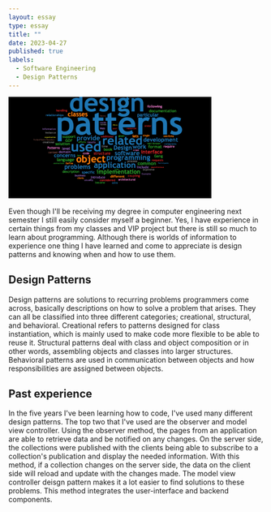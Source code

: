 ```yaml
---
layout: essay
type: essay
title: ""
date: 2023-04-27
published: true
labels:
  - Software Engineering
  - Design Patterns
---
```


<div class="text-center p-4">
<img width="400px" src="https://raw.githubusercontent.com/blesssyouu/blesssyouu.github.io/main/img/patterns.png" class="img-thumbnail">
  </div>


Even though I'll be receiving my degree in computer engineering next semester I still easily consider myself a beginner. Yes, I have experience in certain things from my classes and VIP project but there is still so much to learn about programming. Although there is worlds of information to experience one thing I have learned and come to appreciate is design patterns and knowing when and how to use them.
 

## Design Patterns
Design patterns are solutions to recurring problems programmers come across, basically descriptions on how to solve a problem that arises. They can all be classified into three different categories; creational, structural, and behavioral. Creational refers to patterns designed for class instantiation, which is mainly used to make code more flexible to be able to reuse it. Structural patterns deal with class and object composition or in other words, assembling objects and classes into larger structures. Behavioral patterns are used in communication between objects and how responsibilities are assigned between objects.

## Past experience
In the five years I've been learning how to code, I've used many different design patterns. The top two that I've used are the observer and model view controller. Using the observer method, the pages from an application are able to retrieve data and be notified on any changes. On the server side, the collections were published with the clients being able to subscribe to a collection's publication and display the needed information. With this method, if a collection changes on the server side, the data on the client side will reload and update with the changes made. The model view controller deisgn pattern makes it a lot easier to find solutions to these problems. This method integrates the user-interface and backend components. 
